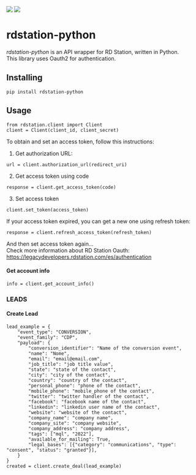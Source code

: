 ![](https://img.shields.io/badge/version-0.1.0-success) ![](https://img.shields.io/badge/code-Python-4B8BBE?logo=python&logoColor=white)
# rdstation-python

*rdstation-python* is an API wrapper for RD Station, written in Python.  
This library uses Oauth2 for authentication.
## Installing
```
pip install rdstation-python
```
## Usage
```
from rdstation.client import Client
client = Client(client_id, client_secret)
```
To obtain and set an access token, follow this instructions:
1. Get authorization URL:
```
url = client.authorization_url(redirect_uri)
```
2. Get access token using code
```
response = client.get_access_token(code)
```
3. Set access token
```
client.set_token(access_token)
```
If your access token expired, you can get a new one using refresh token:
```
response = client.refresh_access_token(refresh_token)
```
And then set access token again...  
Check more information about RD Station Oauth: https://legacydevelopers.rdstation.com/es/authentication
#### Get account info
```
info = client.get_account_info()
```
### LEADS
#### Create Lead
```
lead_example = {
    "event_type": "CONVERSION",
    "event_family": "CDP",
    "payload": {
        "conversion_identifier": "Name of the conversion event",
        "name": "Nome",
        "email": "email@email.com",
        "job_title": "job title value",
        "state": "state of the contact",
        "city": "city of the contact",
        "country": "country of the contact",
        "personal_phone": "phone of the contact",
        "mobile_phone": "mobile_phone of the contact",
        "twitter": "twitter handler of the contact",
        "facebook": "facebook name of the contact",
        "linkedin": "linkedin user name of the contact",
        "website": "website of the contact",
        "company_name": "company name",
        "company_site": "company website",
        "company_address": "company address",
        "tags": ["mql", "2022"],
        "available_for_mailing": True,
        "legal_bases": [{"category": "communications", "type": "consent", "status": "granted"}],
    }
}
created = client.create_deal(lead_example)
```

